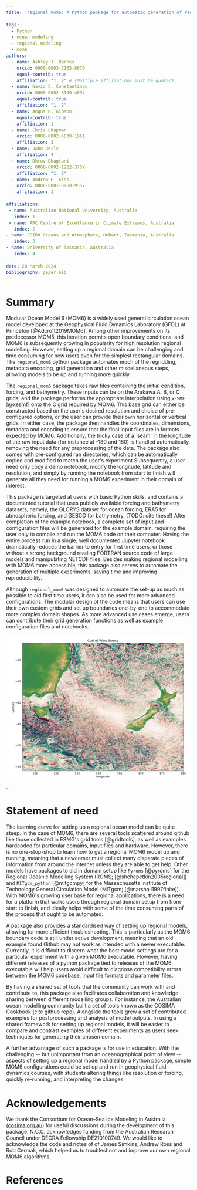 ```yaml
---
title: 'regional_mom6: A Python package for automatic generation of regional configurations for the Modular Ocean Model 6'

tags:
  - Python
  - ocean modeling
  - regional modeling
  - mom6
authors:
  - name: Ashley J. Barnes
    orcid: 0000-0003-3165-8676
    equal-contrib: true
    affiliation: "1, 2" # (Multiple affiliations must be quoted)
  - name: Navid C. Constantinou
    orcid: 0000-0002-8149-4094
    equal-contrib: true
    affiliation: "1, 2"  
  - name: Angus H. Gibson
    equal-contrib: true
    affiliation: 1
  - name: Chris Chapman
    orcid: 0000-0002-6030-1951
    affiliation: 3
  - name: John Reily
    affiliation: 4
  - name: Dhruv Bhagtani
    orcid: 0000-0002-1222-375X
    affiliation: "1, 2"
  - name: Andrew E. Kiss
    orcid: 0000-0001-8960-9557
    affiliation: 1

affiliations:
 - name: Australian National University, Australia
   index: 1
 - name: ARC Centre of Excellence in Climate Extremes, Australia
   index: 2
- name: CSIRO Oceans and Atmosphere, Hobart, Tasmania, Australia
   index: 3
- name: University of Tasmania, Australia
   index: 4

date: 28 March 2024
bibliography: paper.bib
---
```



# Summary

Modular Ocean Model 6 (MOM6) is a widely used general circulation ocean model developed at the Geophysical Fluid Dynamics Laboratory (GFDL) at Princeton [@Adcroft2019MOM6].
Among other improvements on its predecessor MOM5, this iteration permits open boundary conditions, and MOM6 is subsequently growing in popularity for high resolution regional modelling.
However, setting up a regional domain can be challenging and time consuming for new users even for the simplest rectangular domains.
The `regional_mom6` python package automates much of the regridding, metadata encoding, grid generation and other miscellaneous steps, allowing models to be up and running more quickly.

The `regional_mom6` package takes raw files containing the initial condition, forcing, and bathymetry.
These inputs can be on the Arakawa A, B, or C grids, and the package performs the appropriate interpolation using `xESMF` [@xesmf] onto the C grid required by MOM6.
This base grid can either be constructed based on the user's desired resolution and choice of pre-configured options, or the user can provide their own horizontal or vertical grids.
In either case, the package then handles the coordinates, dimensions, metadata and encoding to ensure that the final input files are in formats expected by MOM6.
Additionally, the tricky case of a `seam' in the longitude of the raw input data (for instance at -180 and 180) is handled automatically, removing the need for any preprocessing of the data. 
The package also comes with pre-configured run directories, which can be automatically copied and modified to match the user's experiment
Subsequently, a user need only copy a demo notebook, modify the longitude, latitude and resolution, and simply by running the notebook from start to finish will generate all they need for running a MOM6 experiment in their domain of interest.

This package is targeted at users with basic Python skills, and contains a documented tutorial that uses publicly available forcing and bathymetry datasets, namely, the GLORYS dataset for ocean forcing, ERA5 for atmospheric forcing, and GEBCO for bathymetry. (TODO: cite these!)
After completion of the example notebook, a complete set of input and configuration files will be generated for the example domain, requiring the user only to compile and run the MOM6 code on their computer.
Having the entire process run in a single, well documented Jupyter notebook dramatically reduces the barrier to entry for first time users, or those without a strong background reading FORTRAN source code of large models and manipulating NETCDF files.
Besides making regional modelling with MOM6 more accessible, this package also serves to automate the generation of multiple experiments, saving time and improving reproducibility. 

Although `regional_mom6` was designed to automate the set-up as much as possible to aid first time users, it can also be used for more advanced configurations.
The modular design of the code means that users can use their own custom grids and set up boundaries one-by-one to accommodate more complex domain shapes.
As more advanced use cases emerge, users can contribute their grid generation functions as well as example configuration files and notebooks. 

![The curl of the wind stress from a regional MOM6 simulation in the Tasman sea. [ADD DETAILS FOR REPRODUCING SIMULATION, EG CITE A GITHUB REPO?] \label{fig:example}](tasman-windstress-curl.png).

# Statement of need

The learning curve for setting up a regional ocean model can be quite steep.
In the case of MOM6, there are several tools scattered around github like those collected in ESMG's grid tools [@gridtools], as well as examples hardcoded for particular domains, input files and hardware.
However, there is no one-stop-shop to learn how to get a regional MOM6 model up and running, meaning that a newcomer must collect many disparate pieces of information from around the internet unless they are able to get help.
Other models have packages to aid in domain setup like `Pyroms` [@pyroms] for the Regional Oceanic Modelling System (ROMS; [@shchepetkin2005regional]) and `MITgcm_python` [@mitgcmpy] for the Massachusetts Institute of Technology General Circulation Model (MITgcm; [@marshall1997finite]).
With MOM6's growing user base for regional applications, there is a need for a platform that walks users through regional domain setup from from start to finish, and ideally helps with some of the time consuming parts of the process that ought to be automated.

A package also provides a standardised way of setting up regional models, allowing for more efficient troubleshooting. 
This is particularly as the MOM6 boundary code is still under active development, meaning that an old example found Github may not work as intended with a newer executable.
Currently, it is difficult to discern what the best model settings are for a particular experiment with a given MOM6 executable. 
However, having different releases of a python package tied to releases of the MOM6 executable will help users avoid difficult to diagnose compatibility errors between the MOM6 codebase, input file formats and parameter files.

By having a shared set of tools that the community can work with and contribute to, this package also facilitates collaboration and knowledge sharing between different modelling groups. 
For instance, the Australian ocean modelling community built a set of tools known as the COSIMA Cookbook (cite github repo). Alongside the tools grew a set of contributed examples for postprocessing and analysis of model outputs.
In using a shared framework for setting up regional models, it will be easier to compare and contrast examples of different experiments as users seek techniques for generating their chosen domain.

A further advantage of such a package is for use in education. 
With the challenging -- but unimportant from an oceanographical point of view -- aspects of setting up a regional model handled by a Python package, simple MOM6 configurations could be set up and run in geophysical fluid dynamics courses, with students altering things like resolution or forcing, quickly re-running, and interpreting the changes.

# Acknowledgements

We thank the Consortium for Ocean–Sea Ice Modeling in Australia ([cosima.org.au](https://cosima.org.au)) for useful discussions during the development of this package.
N.C.C. acknowledges funding from the Australian Research Council under DECRA Fellowship DE210100749.
We would like to acknowledge the code and notes of of James Simkins, Andrew Ross and Rob Cermak, which helped us to troubleshoot and improve our own regional MOM6 algorithms. 

# References
